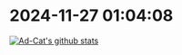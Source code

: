 # 2024-11-27 01:04:08

<a href="https://github.com/Ad-closeNN"><img align="center" src="https://ad-closenn-stats.vercel.app/api?username=Ad-Cat&show_icons=true&include_all_commits=true&theme=buefy" alt="Ad-Cat's github stats" /></a>